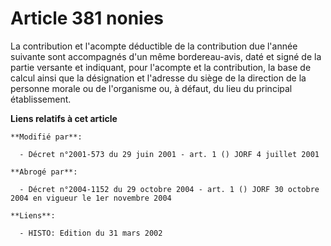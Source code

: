 # Article 381 nonies

La contribution et l'acompte déductible de la contribution due l'année suivante sont accompagnés d'un même bordereau-avis,
daté et signé de la partie versante et indiquant, pour l'acompte et la contribution, la base de calcul ainsi que la
désignation et l'adresse du siège de la direction de la personne morale ou de l'organisme ou, à défaut, du lieu du principal
établissement.

**Liens relatifs à cet article**

	**Modifié par**:

	  - Décret n°2001-573 du 29 juin 2001 - art. 1 () JORF 4 juillet 2001

	**Abrogé par**:

	  - Décret n°2004-1152 du 29 octobre 2004 - art. 1 () JORF 30 octobre 2004 en vigueur le 1er novembre 2004

	**Liens**:

	  - HISTO: Edition du 31 mars 2002
